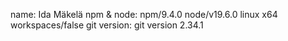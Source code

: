 
name: Ida Mäkelä
npm & node: npm/9.4.0 node/v19.6.0 linux x64 workspaces/false
git version: git version 2.34.1

